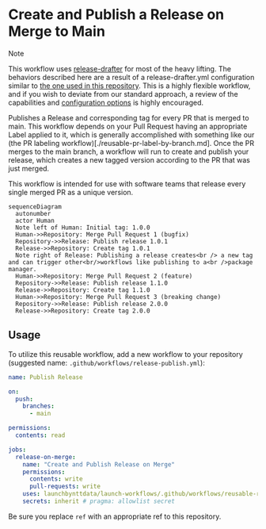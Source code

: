 # Create and Publish a Release on Merge to Main

> [!NOTE]
> This workflow uses [release-drafter](https://github.com/release-drafter/release-drafter) for most of the heavy lifting. The behaviors described here are a result of a release-drafter.yml configuration similar to [the one used in this repository](../.github/release-drafter.yml). This is a highly flexible workflow, and if you wish to deviate from our standard approach, a review of the capabilities and [configuration options](https://github.com/release-drafter/release-drafter?tab=readme-ov-file#configuration-options) is highly encouraged.

Publishes a Release and corresponding tag for every PR that is merged to main. This workflow depends on your Pull Request having an appropriate Label applied to it, which is generally accomplished with something like our (the PR labeling workflow)[./reusable-pr-label-by-branch.md]. Once the PR merges to the main branch, a workflow will run to create and publish your release, which creates a new tagged version according to the PR that was just merged.

This workflow is intended for use with software teams that release every single merged PR as a unique version.

```mermaid
sequenceDiagram
  autonumber
  actor Human
  Note left of Human: Initial tag: 1.0.0
  Human->>Repository: Merge Pull Request 1 (bugfix)
  Repository->>Release: Publish release 1.0.1
  Release->>Repository: Create tag 1.0.1
  Note right of Release: Publishing a release creates<br /> a new tag and can trigger other<br/>workflows like publishing to a<br />package manager.
  Human->>Repository: Merge Pull Request 2 (feature)
  Repository->>Release: Publish release 1.1.0
  Release->>Repository: Create tag 1.1.0
  Human->>Repository: Merge Pull Request 3 (breaking change)
  Repository->>Release: Publish release 2.0.0
  Release->>Repository: Create tag 2.0.0
```

## Usage

To utilize this reusable workflow, add a new workflow to your repository (suggested name: `.github/workflows/release-publish.yml`):


```yaml
name: Publish Release

on:
  push:
    branches:
      - main

permissions:
  contents: read

jobs:
  release-on-merge:
    name: "Create and Publish Release on Merge"
    permissions:
      contents: write
      pull-requests: write
    uses: launchbynttdata/launch-workflows/.github/workflows/reusable-release-on-merge.yml@ref
    secrets: inherit # pragma: allowlist secret
```

Be sure you replace `ref` with an appropriate ref to this repository.
